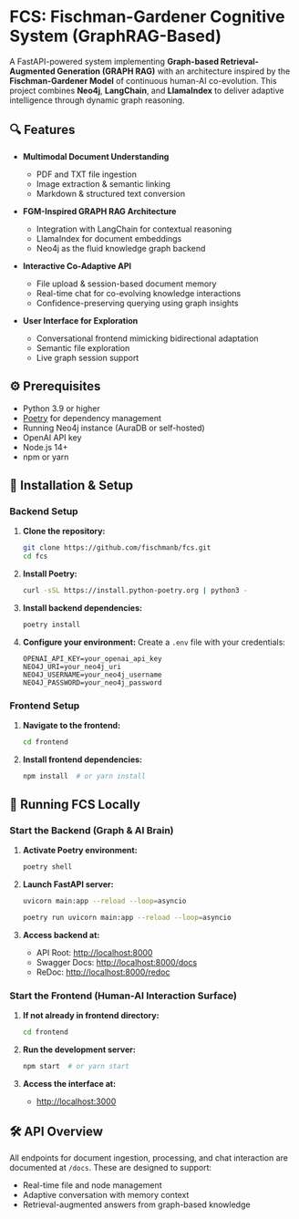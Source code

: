 
# FCS: Fischman-Gardener Cognitive System (GraphRAG-Based)

A FastAPI-powered system implementing **Graph-based Retrieval-Augmented Generation (GRAPH RAG)** with an architecture inspired by the **Fischman-Gardener Model** of continuous human-AI co-evolution. This project combines **Neo4j**, **LangChain**, and **LlamaIndex** to deliver adaptive intelligence through dynamic graph reasoning.

## 🔍 Features

- **Multimodal Document Understanding**  
  - PDF and TXT file ingestion  
  - Image extraction & semantic linking  
  - Markdown & structured text conversion  

- **FGM-Inspired GRAPH RAG Architecture**  
  - Integration with LangChain for contextual reasoning  
  - LlamaIndex for document embeddings  
  - Neo4j as the fluid knowledge graph backend  

- **Interactive Co-Adaptive API**  
  - File upload & session-based document memory  
  - Real-time chat for co-evolving knowledge interactions  
  - Confidence-preserving querying using graph insights  

- **User Interface for Exploration**  
  - Conversational frontend mimicking bidirectional adaptation  
  - Semantic file exploration  
  - Live graph session support

## ⚙️ Prerequisites

- Python 3.9 or higher  
- [Poetry](https://python-poetry.org/) for dependency management  
- Running Neo4j instance (AuraDB or self-hosted)  
- OpenAI API key  
- Node.js 14+  
- npm or yarn

## 🚀 Installation & Setup

### Backend Setup

1. **Clone the repository:**
   ```bash
   git clone https://github.com/fischmanb/fcs.git
   cd fcs
   ```

2. **Install Poetry:**
   ```bash
   curl -sSL https://install.python-poetry.org | python3 -
   ```

3. **Install backend dependencies:**
   ```bash
   poetry install
   ```

4. **Configure your environment:**
   Create a `.env` file with your credentials:
   ```env
   OPENAI_API_KEY=your_openai_api_key
   NEO4J_URI=your_neo4j_uri
   NEO4J_USERNAME=your_neo4j_username
   NEO4J_PASSWORD=your_neo4j_password
   ```

### Frontend Setup

1. **Navigate to the frontend:**
   ```bash
   cd frontend
   ```

2. **Install frontend dependencies:**
   ```bash
   npm install  # or yarn install
   ```

## 🧠 Running FCS Locally

### Start the Backend (Graph & AI Brain)

1. **Activate Poetry environment:**
   ```bash
   poetry shell
   ```

2. **Launch FastAPI server:**
   ```bash
   uvicorn main:app --reload --loop=asyncio

   poetry run uvicorn main:app --reload --loop=asyncio
   ```

3. **Access backend at:**
   - API Root: [http://localhost:8000](http://localhost:8000)
   - Swagger Docs: [http://localhost:8000/docs](http://localhost:8000/docs)
   - ReDoc: [http://localhost:8000/redoc](http://localhost:8000/redoc)

### Start the Frontend (Human-AI Interaction Surface)

1. **If not already in frontend directory:**
   ```bash
   cd frontend
   ```

2. **Run the development server:**
   ```bash
   npm start  # or yarn start
   ```

3. **Access the interface at:**  
   - [http://localhost:3000](http://localhost:3000)

## 🛠 API Overview

All endpoints for document ingestion, processing, and chat interaction are documented at `/docs`. These are designed to support:

- Real-time file and node management  
- Adaptive conversation with memory context  
- Retrieval-augmented answers from graph-based knowledge

